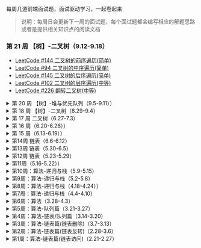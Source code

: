 每周几道前端面试题，面试驱动学习，一起卷起来

> 说明：每周日会更新下一周的面试题，每个面试题都会编写相应的解题思路或者是提供相关知识点的阅读文档


### 第 21 周 【树】-二叉树（9.12-9.18）
- [LeetCode #144 二叉树的前序遍历(简单)](./category/algorithm/tree/21Week-leetcode144.md)
- [LeetCode #94 二叉树的中序遍历(简单)](./category/algorithm/tree/21Week-leetcode94.md)
- [LeetCode #145 二叉树的后序遍历(简单)](./category/algorithm/tree/21Week-leetcode145.md)
- [LeetCode #102 二叉树的层序遍历(中等)](./category/algorithm/tree/21Week-leetcode102.md)
- [LeetCode #226 翻转二叉树(中等)](./category/algorithm/tree/21Week-leetcode226.md)

<details>
  <summary>第 20 周 【树】-堆与优先队列（9.5-9.11））</summary>

- [LeetCode #面试题 17.20 连续中值(中等)](./category/algorithm/tree/20Week-leetcode17.20.md)
- [LeetCode #295 数据流中的中位数(困难)](./category/algorithm/tree/20Week-leetcode295.md)
</details>

<details>
  <summary>第 18 周 【树】-二叉树（8.29-9.4）</summary>

- [LeetCode #剑指offer 54 二叉搜索树的第k大节点(简单)](./category/algorithm/tree/19Week-leetcode-offer54.md)
- [LeetCode #968 监控二叉树(困难)](./category/algorithm/tree/19Week-leetcode968.md)
- [LeetCode #662 二叉树最大宽度(中等)](./category/algorithm/tree/19Week-leetcode662.md)
</details>

<details>
  <summary>第 17 周 二叉树（6.27-7.3）</summary>

- [LeetCode #剑指offer 26 树的子结构(中等)](./category/algorithm/tree/17Week-leetcode-offer26.md)
</details>

<details>
  <summary>第 16 周（6.20-6.26））</summary>

- [LeetCode #112 路径总和(简单)](./category/algorithm/tree/16Week-leetcode112.md)
- [LeetCode #105 从前序与中序遍历序列构造二叉树(中等)](./category/algorithm/tree/16Week-leetcode105.md)
- [LeetCode #222 完全二叉树的节点个数(中等)](./category/algorithm/tree/16Week-leetcode222.md)
</details>

<details>
  <summary>第 15 周（6.13-6.19））</summary>

- [LeetCode #779 第k个语法符号(中等)](./category/algorithm/other/15Week-leetcode779.md)
- [LeetCode #剑指offer 10.I 斐波那契数列(简单)](./category/algorithm/other/15Week-leetcode-offer10.I.md)
</details>

<details>
  <summary>第14周 链表（6.6-6.12）</summary>

- [LeetCode #剑指 offer18 删除链表的节点(简单)](./category/algorithm/linked-list/14Week-leetcode-offer18.md)
- [LeetCode #725 分隔链表(中等)](./category/algorithm/linked-list/14Week-leetcode725.md)
- [LeetCode #面试题 02.04 分割链表(中等)](./category/algorithm/linked-list/14Week-leetcode02.04.md)
</details>

<details>
  <summary>第13周 链表（5.30-6.5）</summary>

- [LeetCode #143 重排链表(中等)](./category/algorithm/linked-list/13Week-leetcode143.md)
- [LeetCode #面试题 02.08 环路检测(中等)](./category/algorithm/linked-list/13Week-leetcode02.08.md)
- [LeetCode #707 设计链表(中等)](./category/algorithm/linked-list/13Week-leetcode707.md)
</details>

<details>
  <summary>第12周 链表（5.23-5.29）</summary>

- [LeetCode #面试题 02.03 删除中间节点(简单)](./category/algorithm/linked-list/12Week-leetcode02.03.md)
- [LeetCode #445 两数相加(中等)](./category/algorithm/linked-list/12Week-leetcode445.md)
</details>

<details>
  <summary>第11周（5.16-5.22））</summary>

- [LeetCode #面试题 02.02 返回倒数第 k 个节点(简单)](./category/algorithm/linked-list/11Week-leetcode02.02.md)
- [LeetCode #剑指 offer22 链表中倒数第 k 个节点(简单)](./category/algorithm/linked-list/11Week-leetcode-offer22.md)
- [LeetCode #剑指 offer35 复杂链表的复制(中等)](./category/algorithm/linked-list/11Week-leetcode-offer35.md)
</details>

<details>
  <summary>第10周：算法-递归与栈（5.9-5.15）</summary>

- [LeetCode #1124 表现良好的最长时间段(中等)](./category/algorithm/stack/10Week-leetcode1124.md)
- [LeetCode #1249 移除无效的括号(中等)](./category/algorithm/stack/10Week-leetcode1249.md)
</details>

<details>
  <summary>第9周：算法-递归与栈（5.2-5.8）</summary>

- [LeetCode #1021 删除最外层的括号(简单)](./category/algorithm/stack/9Week-leetcode1021.md)
- [LeetCode #面试题 03.04 化栈为队(简单)](./category/algorithm/stack/9Week-leetcode03.04.md)
</details>

<details>
  <summary>第8周：算法-递归与栈（4.18-4.24））</summary>

- [LeetCode #636 函数的独占时间(中等)](./category/algorithm/stack/8Week-leetcode636.md)
- [LeetCode #682 棒球比赛(简单)](./category/algorithm/stack/8Week-leetcode682.md)
- [LeetCode #844 比较含退格的字符串(简单)](./category/algorithm/stack/8Week-leetcode844.md)
- [LeetCode #946 验证栈序列(中等)](./category/algorithm/stack/8Week-leetcode946.md)
</details>

<details>
  <summary>第7周：算法-递归与栈（4.4-4.10）</summary>

- [LeetCode #20 有效的括号(简单)](./category/algorithm/stack/7Week-leetcode20.md)
- [LeetCode #145 二叉树的后序遍历(简单)](./category/algorithm/stack/7Week-leetcode145.md)
- [LeetCode #227 基本计数器 II(中等)](./category/algorithm/stack/7Week-leetcode227.md)
- [LeetCode #331 验证二叉树的前序遍历(中等)](./category/algorithm/stack/7Week-leetcode331.md)
</details>

<details>
  <summary>第6周：算法（3.28-4.3）</summary>

- [LeetCode #860 柠檬水找零(简单)](./category/algorithm/other/6Week-leetcode860.md)
- [LeetCode #969 煎饼排序(中等)](./category/algorithm/other/6Week-leetcode969.md)
- [LeetCode #621 任务调度(中等)](./category/algorithm/6Week-leetcode621.md)
</details>

<details>
  <summary>第5周：算法-队列篇（3.21-3.27）</summary>

- [LeetCode #1670 设计前中后队列(中等)](./category/algorithm/queue/5Week-leetcode1670.md)
- [LeetCode #933 最近的请求次数(简单)](./category/algorithm/queue/5Week-leetcode933.md)
- [LeetCode #面试题 17.09 第 k 个数(中等)](./category/algorithm/queue/5Week-17.09.md)
- [LeetCode #859 亲密字符串(简单)](./category/algorithm/queue/5Week-leetcode859.md)
</details>

<details>
  <summary>第4周：算法-链表/队列篇（3.14-3.20）</summary>

- [LeetCode #86 分隔链表(中等)](./category/algorithm/linked-list/4Week-leetcode86.md)
- [LeetCode #138 复制带随机指针的链表(中等)](./category/algorithm/linked-list/4Week-leetcode138.md)
- [LeetCode #622 设计循环队列(中等)](./category/algorithm/queue/4Week-leetcode622.md)
- [LeetCode #641 设计循环双端队列(中等)](./category/algorithm/queue/4Week-leetcode641.md)
</details>

<details>
  <summary>第3周：算法-链表篇(链表删除)（3.7-3.13）</summary>

- [LeetCode #19 删除链表的倒数第 N 个结点(中等)](./category/algorithm/linked-list/3Week-leetcode19.md)
- [LeetCode #83 删除排序链表中的重复元素(简单)](./category/algorithm/linked-list/3Week-leetcode83.md)
- [LeetCode #82 删除排序链表中的重复元素 II(中等)](./category/algorithm/linked-list/3Week-leetcode82.md)
</details>

<details>
  <summary>第2周：算法-链表篇(链表反转)（2.28-3.6）</summary>

- [LeetCode #206 反转链表(简单)](./category/algorithm/linked-list/2Week-leetcode206.md)
- [LeetCode #92 反转链表 II(中等)](./category/algorithm/linked-list/2Week-leetcode92.md)
- [LeetCode #25 K 个一组反转链表(困难)](./category/algorithm/linked-list/2Week-leetcode25.md)
- [LeetCode #61 旋转链表(中等)](./category/algorithm/linked-list/2Week-leetcode61.md)
- [LeetCode #24 两两交换链表中的节点(中等)](./category/algorithm/linked-list/2Week-leetcode24.md)
</details>

<details>
  <summary>第1周：算法-链表篇(链表访问)（2.21-2.27）</summary>

- [LeetCode #141 环形链表(简单)](./category/algorithm/linked-list/1Week-leetcode141.md)
- [LeetCode #142 环形链表 II(中等)](./category/algorithm/linked-list/1Week-leetcode142.md)
- [LeetCode #202 快乐数(简单)](./category/algorithm/linked-list/1Week-leetcode202.md)
</details>

